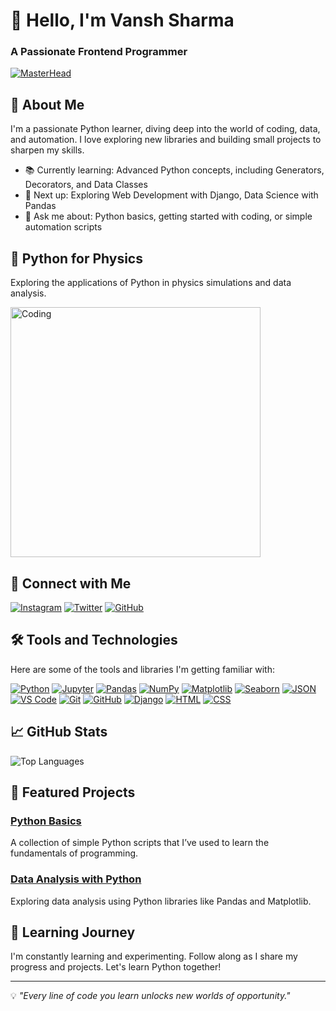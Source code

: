 # 🐍 Hello, I'm Vansh Sharma
<h3>A Passionate Frontend Programmer</h3>

[![MasterHead](https://user-images.githubusercontent.com/74750414/167504857-4129cbc1-2d10-4478-be39-3c1a3bee2dbc.gif)](https://rishavchanda.io)

## 🌱 About Me

I'm a passionate Python learner, diving deep into the world of coding, data, and automation. I love exploring new libraries and building small projects to sharpen my skills.

- 📚 Currently learning: Advanced Python concepts, including Generators, Decorators, and Data Classes
- 🎯 Next up: Exploring Web Development with Django, Data Science with Pandas
- 💬 Ask me about: Python basics, getting started with coding, or simple automation scripts

## 🧪 Python for Physics

Exploring the applications of Python in physics simulations and data analysis.

<img align="center" alt="Coding" width="400" src="https://media.tenor.com/mH_Sq3JI3jkAAAAi/helloworld-programming.gif">

## 🔗 Connect with Me

[![Instagram](https://img.shields.io/badge/Instagram-E4405F?style=for-the-badge&logo=instagram&logoColor=white)](https://www.instagram.com/vansh.xplore)
[![Twitter](https://img.shields.io/badge/Twitter-1DA1F2?style=for-the-badge&logo=twitter&logoColor=white)](https://twitter.com/vansh45sharma)
[![GitHub](https://img.shields.io/badge/GitHub-181717?style=for-the-badge&logo=github&logoColor=white)](https://github.com/vansh-xplore)

## 🛠️ Tools and Technologies

Here are some of the tools and libraries I'm getting familiar with:

[![Python](https://img.shields.io/badge/Python-3776AB?style=for-the-badge&logo=python&logoColor=white)](https://www.python.org/)
[![Jupyter](https://img.shields.io/badge/Jupyter-F37626?style=for-the-badge&logo=jupyter&logoColor=white)](https://jupyter.org/)
[![Pandas](https://img.shields.io/badge/Pandas-150458?style=for-the-badge&logo=pandas&logoColor=white)](https://pandas.pydata.org/)
[![NumPy](https://img.shields.io/badge/NumPy-013243?style=for-the-badge&logo=numpy&logoColor=white)](https://numpy.org/)
[![Matplotlib](https://img.shields.io/badge/Matplotlib-3E4E50?style=for-the-badge&logo=matplotlib&logoColor=white)](https://matplotlib.org/)
[![Seaborn](https://img.shields.io/badge/Seaborn-3776AB?style=for-the-badge&logo=seaborn&logoColor=white)](https://seaborn.pydata.org/)
[![JSON](https://img.shields.io/badge/JSON-000000?style=for-the-badge&logo=json&logoColor=white)](https://www.json.org/)
[![VS Code](https://img.shields.io/badge/VS_Code-007ACC?style=for-the-badge&logo=visualstudiocode&logoColor=white)](https://code.visualstudio.com/)
[![Git](https://img.shields.io/badge/Git-F05032?style=for-the-badge&logo=git&logoColor=white)](https://git-scm.com/)
[![GitHub](https://img.shields.io/badge/GitHub-181717?style=for-the-badge&logo=github&logoColor=white)](https://github.com/)
[![Django](https://img.shields.io/badge/Django-092E20?style=for-the-badge&logo=django&logoColor=white)](https://www.djangoproject.com/)
[![HTML](https://img.shields.io/badge/HTML-E34F26?style=for-the-badge&logo=html5&logoColor=white)](https://developer.mozilla.org/en-US/docs/Web/HTML)
[![CSS](https://img.shields.io/badge/CSS-1572B6?style=for-the-badge&logo=css3&logoColor=white)](https://developer.mozilla.org/en-US/docs/Web/CSS)

## 📈 GitHub Stats

![Top Languages](https://github-readme-stats.vercel.app/api/top-langs/?username=vansh-xplore&layout=compact&theme=vue)

## 🌟 Featured Projects

### [Python Basics](https://github.com/vansh-xplore/python-basics)
A collection of simple Python scripts that I’ve used to learn the fundamentals of programming.

### [Data Analysis with Python](https://github.com/vansh-xplore/data-analysis-python)
Exploring data analysis using Python libraries like Pandas and Matplotlib.

## 🧠 Learning Journey

I'm constantly learning and experimenting. Follow along as I share my progress and projects. Let's learn Python together!

---

💡 *"Every line of code you learn unlocks new worlds of opportunity."*
